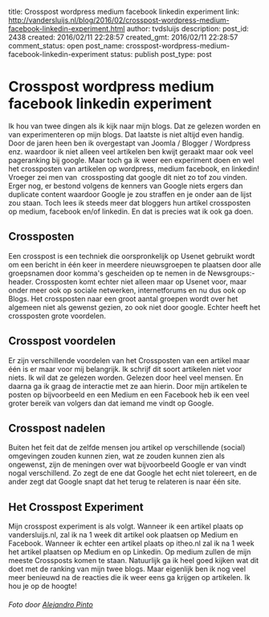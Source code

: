 title: Crosspost wordpress medium facebook linkedin experiment
link: http://vandersluijs.nl/blog/2016/02/crosspost-wordpress-medium-facebook-linkedin-experiment.html
author: tvdsluijs
description: 
post_id: 2438
created: 2016/02/11 22:28:57
created_gmt: 2016/02/11 22:28:57
comment_status: open
post_name: crosspost-wordpress-medium-facebook-linkedin-experiment
status: publish
post_type: post

# Crosspost wordpress medium facebook linkedin experiment

Ik hou van twee dingen als ik kijk naar mijn blogs. Dat ze gelezen worden en van experimenteren op mijn blogs. Dat laatste is niet altijd even handig. Door de jaren heen ben ik overgestapt van Joomla / Blogger / Wordpress enz. waardoor ik niet alleen veel artikelen ben kwijt geraakt maar ook veel pageranking bij google. Maar toch ga ik weer een experiment doen en wel het crossposten van artikelen op wordpress, medium facebook, en linkedin! Vroeger zei men van  crossposting dat google dit niet zo tof zou vinden. Erger nog, er bestond volgens de kenners van Google niets ergers dan duplicate content waardoor Google je zou straffen en je onder aan de lijst zou staan. Toch lees ik steeds meer dat bloggers hun artikel crossposten op medium, facebook en/of linkedin. En dat is precies wat ik ook ga doen. 

## Crossposten

Een crosspost is een techniek die oorspronkelijk op Usenet gebruikt wordt om een bericht in één keer in meerdere nieuwsgroepen te plaatsen door alle groepsnamen door komma's gescheiden op te nemen in de Newsgroups:-header. Crossposten komt echter niet alleen maar op Usenet voor, maar onder meer ook op sociale netwerken, internetforums en nu dus ook op Blogs. Het crossposten naar een groot aantal groepen wordt over het algemeen niet als gewenst gezien, zo ook niet door google. Echter heeft het crossposten grote voordelen. 

## Crosspost voordelen

Er zijn verschillende voordelen van het Crossposten van een artikel maar één is er maar voor mij belangrijk. Ik schrijf dit soort artikelen niet voor niets. Ik wil dat ze gelezen worden. Gelezen door heel veel mensen. En daarna ga ik graag de interactie met ze aan hierin. Door mijn artikelen te posten op bijvoorbeeld en een Medium en een Facebook heb ik een veel groter bereik van volgers dan dat iemand me vindt op Google. 

## Crosspost nadelen

Buiten het feit dat de zelfde mensen jou artikel op verschillende (social) omgevingen zouden kunnen zien, wat ze zouden kunnen zien als ongewenst, zijn de meningen over wat bijvoorbeeld Google er van vindt nogal verschillend. Zo zegt de ene dat Google het echt niet tolereert, en de ander zegt dat Google snapt dat het terug te relateren is naar één site. 

## Het Crosspost Experiment

Mijn crosspost experiment is als volgt. Wanneer ik een artikel plaats op vandersluijs.nl, zal ik na 1 week dit artikel ook plaatsen op Medium en Facebook. Wanneer ik echter een artikel plaats op itheo.nl zal ik na 1 week het artikel plaatsen op Medium en op Linkedin. Op medium zullen de mijn meeste Crossposts komen te staan. Natuurlijk ga ik heel goed kijken wat dit doet met de ranking van mijn twee blogs. Maar eigenlijk ben ik nog veel meer benieuwd na de reacties die ik weer eens ga krijgen op artikelen. Ik hou je op de hoogte!  

###### _Foto door [Alejandro Pinto](https://www.flickr.com/photos/alejandropinto/)_
